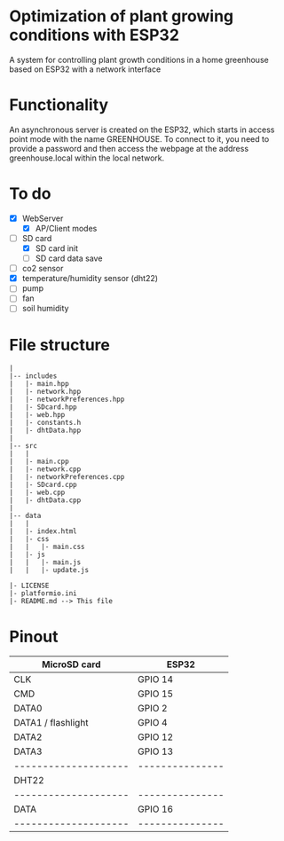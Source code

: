 # Optimization of plant growing conditions with ESP32

A system for controlling plant growth conditions in a home greenhouse based on ESP32 with a network interface 

# Functionality
An asynchronous server is created on the ESP32, which starts in access point mode with the name GREENHOUSE. To connect to it, you need to provide a password and then access the webpage at the address greenhouse.local within the local network.
# To do 
- [x] WebServer
  - [x] AP/Client modes
- [ ] SD card
  - [x] SD card init
  - [ ] SD card data save
- [ ] co2 sensor
- [x] temperature/humidity sensor (dht22)
- [ ] pump
- [ ] fan
- [ ] soil humidity

# File structure
```
|
|-- includes
|   |- main.hpp
|   |- network.hpp
|   |- networkPreferences.hpp
|   |- SDcard.hpp
|   |- web.hpp
|   |- constants.h
|   |- dhtData.hpp
|
|-- src
|   |
|   |- main.cpp
|   |- network.cpp
|   |- networkPreferences.cpp
|   |- SDcard.cpp
|   |- web.cpp
|   |- dhtData.cpp
|
|-- data
|   |
|   |- index.html
|   |- css
|   |   |- main.css
|   |- js
|   |   |- main.js
|   |   |- update.js

|- LICENSE
|- platformio.ini
|- README.md --> This file
```
# Pinout

| MicroSD card       | ESP32         |
|--------------------|---------------|
| CLK                | GPIO 14       |
| CMD                | GPIO 15       |
| DATA0              | GPIO 2        |
| DATA1 / flashlight | GPIO 4        |
| DATA2              | GPIO 12       |
| DATA3              | GPIO 13       |
|--------------------|---------------|
|                 DHT22              |
|--------------------|---------------|
| DATA               | GPIO 16       |
|--------------------|---------------|


